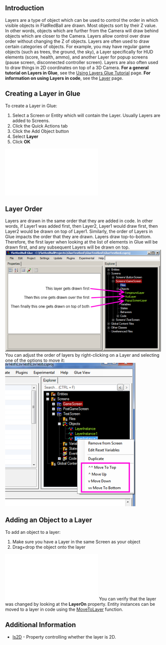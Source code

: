 ## Introduction

Layers are a type of object which can be used to control the order in which visible objects in FlatRedBall are drawn. Most objects sort by their Z value. In other words, objects which are further from the Camera will draw behind objects which are closer to the Camera. Layers allow control over draw order without changing the Z of objects. Layers are often used to draw certain categories of objects. For example, you may have regular game objects (such as trees, the ground, the sky), a Layer specifically for HUD elements (score, health, ammo), and another Layer for popup screens (pause screen, disconnected controller screen). Layers are also often used to draw things in 2D coordinates on top of a 3D Camera. **For a general tutorial on Layers in Glue**, see the [Using Layers Glue Tutorial](/frb/docs/index.php?title=Glue:Tutorials:Using_Layers.md "Glue:Tutorials:Using Layers") page. **For information on using Layers in code**, see the [Layer](/frb/docs/index.php?title=FlatRedBall.Graphics.Layer.md "FlatRedBall.Graphics.Layer") page.

## Creating a Layer in Glue

To create a Layer in Glue:

1.  Select a Screen or Entity which will contain the Layer. Usually Layers are added to Screens.
2.  Click the Quick Actions tab
3.  Click the Add Object button
4.  Select **Layer**
5.  Click **OK**

[![](/wp-content/uploads/2016/01/2021_July_22_092823.gif.md)](/wp-content/uploads/2016/01/2021_July_22_092823.gif.md)

## Layer Order

Layers are drawn in the same order that they are added in code. In other words, if Layer1 was added first, then Layer2, Layer1 would draw first, then Layer2 would be drawn on top of Layer1. Similarly, the order of Layers in Glue impacts the order that they are drawn. Layers draw top-to-bottom. Therefore, the first layer when looking at the list of elements in Glue will be drawn first, and any subsequent Layers will be drawn on top. ![LayerOrderInGlue.PNG](/media/migrated_media-LayerOrderInGlue.PNG) You can adjust the order of layers by right-clicking on a Layer and selecting one of the options to move it: ![MoveLayerUpOrDown.png](/media/migrated_media-MoveLayerUpOrDown.png)

## Adding an Object to a Layer

To add an object to a layer:

1.  Make sure you have a Layer in the same Screen as your object
2.  Drag+drop the object onto the layer

[![](/wp-content/uploads/2016/01/2019-07-19_10-39-04.gif.md)](/wp-content/uploads/2016/01/2019-07-19_10-39-04.gif.md) You can verify that the layer was changed by looking at the **LayerOn** property. Entity instances can be moved to a layer in code using the [MoveToLayer](/documentation/tools/glue-reference/entities/movetolayer.md) function.

## Additional Information

-   [Is2D](/documentation/tools/glue-reference/objects/glue-reference-objects-layer/glue-reference-objects-is2d.md) - Property controlling whether the layer is 2D.

 
